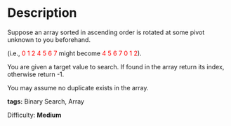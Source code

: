 Description
===========
Suppose an array sorted in ascending order is rotated at some pivot unknown to you beforehand.

(i.e., <font color='red'>0 1 2 4 5 6 7</font> might become <font color='red'>4 5 6 7 0 1 2</font>).

You are given a target value to search. If found in the array return its index, otherwise return -1.

You may assume no duplicate exists in the array.

**tags:** Binary Search, Array

Difficulty: **Medium**
